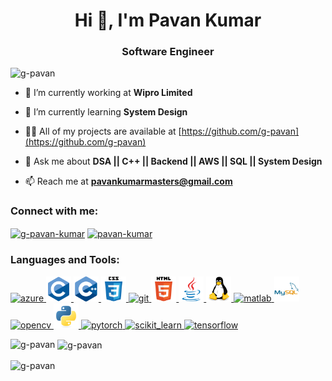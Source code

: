 <h1 align="center">Hi 👋, I'm Pavan Kumar</h1>
<h3 align="center">Software Engineer</h3>

<p align="left"> <img src="https://komarev.com/ghpvc/?username=g-pavan&label=Profile%20views&color=0e75b6&style=flat" alt="g-pavan" /> </p>

- 🔭 I’m currently working at **Wipro Limited**

- 🌱 I’m currently learning **System Design**

- 👨‍💻 All of my projects are available at [https://github.com/g-pavan](https://github.com/g-pavan)

- 💬 Ask me about **DSA || C++ || Backend || AWS || SQL || System Design**

- 📫 Reach me at **pavankumarmasters@gmail.com**

<h3 align="left">Connect with me:</h3>
<p align="left">
<a href="https://linkedin.com/in/g-pavan-kumar" target="blank"><img align="center" src="https://raw.githubusercontent.com/rahuldkjain/github-profile-readme-generator/master/src/images/icons/Social/linked-in-alt.svg" alt="g-pavan-kumar" height="30" width="40" /></a>
<a href="https://leetcode.com/pavankumarmasters/" target="blank"><img align="center" src="https://upload.wikimedia.org/wikipedia/commons/a/ab/LeetCode_logo_white_no_text.svg" alt="pavan-kumar" height="30" width="40" /></a>
</p>

<h3 align="left">Languages and Tools:</h3>
<p align="left"> <a href="https://azure.microsoft.com/en-in/" target="_blank"> <img src="https://www.vectorlogo.zone/logos/microsoft_azure/microsoft_azure-icon.svg" alt="azure" width="40" height="40"/> </a> <a href="https://www.cprogramming.com/" target="_blank"> <img src="https://raw.githubusercontent.com/devicons/devicon/master/icons/c/c-original.svg" alt="c" width="40" height="40"/> </a> <a href="https://www.w3schools.com/cpp/" target="_blank"> <img src="https://raw.githubusercontent.com/devicons/devicon/master/icons/cplusplus/cplusplus-original.svg" alt="cplusplus" width="40" height="40"/> </a> <a href="https://www.w3schools.com/css/" target="_blank"> <img src="https://raw.githubusercontent.com/devicons/devicon/master/icons/css3/css3-original-wordmark.svg" alt="css3" width="40" height="40"/> </a> <a href="https://git-scm.com/" target="_blank"> <img src="https://www.vectorlogo.zone/logos/git-scm/git-scm-icon.svg" alt="git" width="40" height="40"/> </a> <a href="https://www.w3.org/html/" target="_blank"> <img src="https://raw.githubusercontent.com/devicons/devicon/master/icons/html5/html5-original-wordmark.svg" alt="html5" width="40" height="40"/> </a> <a href="https://www.java.com" target="_blank"> <img src="https://raw.githubusercontent.com/devicons/devicon/master/icons/java/java-original.svg" alt="java" width="40" height="40"/> </a> <a href="https://www.linux.org/" target="_blank"> <img src="https://raw.githubusercontent.com/devicons/devicon/master/icons/linux/linux-original.svg" alt="linux" width="40" height="40"/> </a> <a href="https://www.mathworks.com/" target="_blank"> <img src="https://upload.wikimedia.org/wikipedia/commons/2/21/Matlab_Logo.png" alt="matlab" width="40" height="40"/> </a> <a href="https://www.mysql.com/" target="_blank"> <img src="https://raw.githubusercontent.com/devicons/devicon/master/icons/mysql/mysql-original-wordmark.svg" alt="mysql" width="40" height="40"/> </a> <a href="https://opencv.org/" target="_blank"> <img src="https://www.vectorlogo.zone/logos/opencv/opencv-icon.svg" alt="opencv" width="40" height="40"/> </a> <a href="https://www.python.org" target="_blank"> <img src="https://raw.githubusercontent.com/devicons/devicon/master/icons/python/python-original.svg" alt="python" width="40" height="40"/> </a> <a href="https://pytorch.org/" target="_blank"> <img src="https://www.vectorlogo.zone/logos/pytorch/pytorch-icon.svg" alt="pytorch" width="40" height="40"/> </a> <a href="https://scikit-learn.org/" target="_blank"> <img src="https://upload.wikimedia.org/wikipedia/commons/0/05/Scikit_learn_logo_small.svg" alt="scikit_learn" width="40" height="40"/> </a> <a href="https://www.tensorflow.org" target="_blank"> <img src="https://www.vectorlogo.zone/logos/tensorflow/tensorflow-icon.svg" alt="tensorflow" width="40" height="40"/> </a> </p>

<p><img align="left" src="https://github-readme-stats.vercel.app/api/top-langs?username=g-pavan&show_icons=true&locale=en&layout=compact" alt="g-pavan" /></p>

<p>&nbsp;<img align="center" src="https://github-readme-stats.vercel.app/api?username=g-pavan&show_icons=true&locale=en" alt="g-pavan" /></p>

<p><img align="center" src="https://github-readme-streak-stats.herokuapp.com/?user=g-pavan&" alt="g-pavan" /></p>
